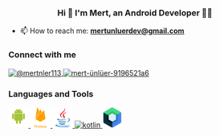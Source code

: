 <h3 align="center">Hi 👋 I'm Mert, an Android Developer 👨‍💻</h3>

- 📫 How to reach me: **mertunluerdev@gmail.com**

<h3 align="left">Connect with me</h3>
<p align="left">
  <a href="https://medium.com/@mertunluer" target="blank">
    <img align="center" src="https://raw.githubusercontent.com/rahuldkjain/github-profile-readme-generator/master/src/images/icons/Social/medium.svg" alt="@mertnler113" height="30" width="40" />
  </a>
  <a href="https://www.linkedin.com/in/mert-ünlüer-5a518928a/" target="blank">
    <img align="center" src="https://raw.githubusercontent.com/rahuldkjain/github-profile-readme-generator/master/src/images/icons/Social/linked-in-alt.svg" alt="mert-ünlüer-9196521a6" height="30" width="40" />
  </a>
</p>

<h3 align="left">Languages and Tools</h3>
<p align="left"> 
  <a href="https://developer.android.com" target="_blank" rel="noreferrer"> 
    <img src="https://raw.githubusercontent.com/devicons/devicon/master/icons/android/android-original-wordmark.svg" alt="android" width="40" height="40"/> 
  </a> 
  <a href="https://firebase.google.com/" target="_blank" rel="noreferrer"> 
    <img src="https://raw.githubusercontent.com/devicons/devicon/master/icons/firebase/firebase-plain-wordmark.svg" alt="firebase" width="40" height="40"/> 
  </a> 
  <a href="https://www.java.com" target="_blank" rel="noreferrer"> 
    <img src="https://raw.githubusercontent.com/devicons/devicon/master/icons/java/java-original.svg" alt="java" width="40" height="40"/> 
  </a> 
  <a href="https://kotlinlang.org" target="_blank" rel="noreferrer"> 
    <img src="https://www.vectorlogo.zone/logos/kotlinlang/kotlinlang-icon.svg" alt="kotlin" width="40" height="40"/> 
  </a>
  <a href="https://developer.android.com/jetpack/compose" target="_blank" rel="noreferrer"> 
    <img src="https://raw.githubusercontent.com/devicons/devicon/master/icons/jetpackcompose/jetpackcompose-original.svg" alt="jetpack compose" width="40" height="40"/> 
  </a>
</p>
